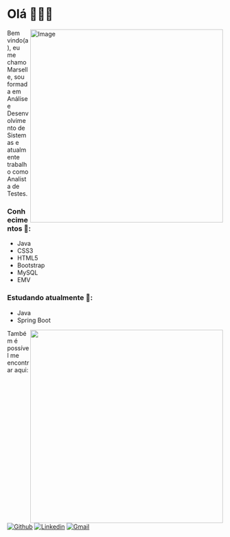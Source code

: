 # Olá  🙋🏻‍♀️  
<img align="right" alt="Image" src="https://user-images.githubusercontent.com/78499911/117580898-853d3800-b0d0-11eb-8cd2-821ebac9f852.png" width="450"/>

Bem vindo(a), eu me chamo Marselle, sou formada em Análise e Desenvolvimento de Sistemas e atualmente trabalho como Analista de Testes.

### Conhecimentos 🚀:
* Java
* CSS3
* HTML5
* Bootstrap
* MySQL
* EMV

### Estudando atualmente 📖:
* Java
* Spring Boot

<a href="https://github.com/anuraghazra/github-readme-stats">
  <img align="right" src="https://github-readme-stats.vercel.app/api/top-langs/?username=Sellenira&layout=compact&text_color=daf7dc&bg_color=151515" width="450"/>
</a>

Também é possível me encontrar aqui: <br/><br/>
[![Github](https://img.shields.io/badge/-Github-000?style=flat&logo=Github&logoColor=white)](https://github.com/Sellenira)
[![Linkedin](https://img.shields.io/badge/-LinkedIn-blue?style=flat&logo=Linkedin&logoColor=white)](https://www.linkedin.com/in/marselle-nira-ignácio-994920135/)
[![Gmail](https://img.shields.io/badge/-Gmail-c14438?style=flat&logo=Gmail&logoColor=white)](mailto:maahnira@gmail.com)

